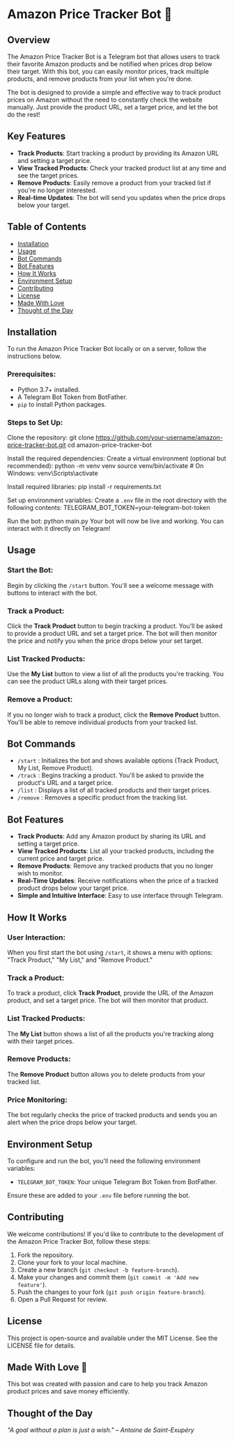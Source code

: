 # Amazon Price Tracker Bot 🛒

## Overview
The Amazon Price Tracker Bot is a Telegram bot that allows users to track their favorite Amazon products and be notified when prices drop below their target. With this bot, you can easily monitor prices, track multiple products, and remove products from your list when you're done.

The bot is designed to provide a simple and effective way to track product prices on Amazon without the need to constantly check the website manually. Just provide the product URL, set a target price, and let the bot do the rest!

## Key Features
- **Track Products**: Start tracking a product by providing its Amazon URL and setting a target price.
- **View Tracked Products**: Check your tracked product list at any time and see the target prices.
- **Remove Products**: Easily remove a product from your tracked list if you're no longer interested.
- **Real-time Updates**: The bot will send you updates when the price drops below your target.

## Table of Contents
- [Installation](#installation)
- [Usage](#usage)
- [Bot Commands](#bot-commands)
- [Bot Features](#bot-features)
- [How It Works](#how-it-works)
- [Environment Setup](#environment-setup)
- [Contributing](#contributing)
- [License](#license)
- [Made With Love](#made-with-love)
- [Thought of the Day](#thought-of-the-day)

## Installation
To run the Amazon Price Tracker Bot locally or on a server, follow the instructions below.

### Prerequisites:
- Python 3.7+ installed.
- A Telegram Bot Token from BotFather.
- `pip` to install Python packages.

### Steps to Set Up:
Clone the repository:
git clone https://github.com/your-username/amazon-price-tracker-bot.git cd amazon-price-tracker-bot

Install the required dependencies:
Create a virtual environment (optional but recommended):
python -m venv venv source venv/bin/activate # On Windows: venv\Scripts\activate

Install required libraries:
pip install -r requirements.txt

Set up environment variables:
Create a `.env` file in the root directory with the following contents:
TELEGRAM_BOT_TOKEN=your-telegram-bot-token

Run the bot:
python main.py
Your bot will now be live and working. You can interact with it directly on Telegram!

## Usage
### Start the Bot:
Begin by clicking the `/start` button. You'll see a welcome message with buttons to interact with the bot.

### Track a Product:
Click the **Track Product** button to begin tracking a product. You'll be asked to provide a product URL and set a target price. The bot will then monitor the price and notify you when the price drops below your set target.

### List Tracked Products:
Use the **My List** button to view a list of all the products you're tracking. You can see the product URLs along with their target prices.

### Remove a Product:
If you no longer wish to track a product, click the **Remove Product** button. You'll be able to remove individual products from your tracked list.

## Bot Commands
- `/start` : Initializes the bot and shows available options (Track Product, My List, Remove Product).
- `/track` : Begins tracking a product. You'll be asked to provide the product's URL and a target price.
- `/list` : Displays a list of all tracked products and their target prices.
- `/remove` : Removes a specific product from the tracking list.

## Bot Features
- **Track Products**: Add any Amazon product by sharing its URL and setting a target price.
- **View Tracked Products**: List all your tracked products, including the current price and target price.
- **Remove Products**: Remove any tracked products that you no longer wish to monitor.
- **Real-Time Updates**: Receive notifications when the price of a tracked product drops below your target price.
- **Simple and Intuitive Interface**: Easy to use interface through Telegram.

## How It Works
### User Interaction:
When you first start the bot using `/start`, it shows a menu with options: "Track Product," "My List," and "Remove Product."

### Track a Product:
To track a product, click **Track Product**, provide the URL of the Amazon product, and set a target price. The bot will then monitor that product.

### List Tracked Products:
The **My List** button shows a list of all the products you're tracking along with their target prices.

### Remove Products:
The **Remove Product** button allows you to delete products from your tracked list.

### Price Monitoring:
The bot regularly checks the price of tracked products and sends you an alert when the price drops below your target.

## Environment Setup
To configure and run the bot, you'll need the following environment variables:

- `TELEGRAM_BOT_TOKEN`: Your unique Telegram Bot Token from BotFather.

Ensure these are added to your `.env` file before running the bot.

## Contributing
We welcome contributions! If you'd like to contribute to the development of the Amazon Price Tracker Bot, follow these steps:

1. Fork the repository.
2. Clone your fork to your local machine.
3. Create a new branch (`git checkout -b feature-branch`).
4. Make your changes and commit them (`git commit -m 'Add new feature'`).
5. Push the changes to your fork (`git push origin feature-branch`).
6. Open a Pull Request for review.

## License
This project is open-source and available under the MIT License. See the LICENSE file for details.

## Made With Love 💖
This bot was created with passion and care to help you track Amazon product prices and save money efficiently.

## Thought of the Day
*"A goal without a plan is just a wish." – Antoine de Saint-Exupéry*

